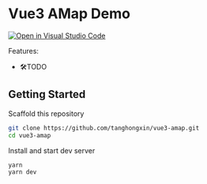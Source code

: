 # Vue3 AMap Demo

[![Open in Visual Studio Code](https://open.vscode.dev/badges/open-in-vscode.svg)](https://github.com/tanghongxin/vue3-amap.git)

Features:

- 🛠TODO

## Getting Started

Scaffold this repository

```sh
git clone https://github.com/tanghongxin/vue3-amap.git
cd vue3-amap
```

Install and start dev server

```sh
yarn
yarn dev
```